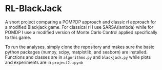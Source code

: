 # RL-BlackJack

A short project comparing a POMPDP approach and classic rl approach for a modified Blackjack game. For classical rl I use SARSA(lambda) while for POMDP I use a modified version of Monte Carlo Control applied specifically to this game.

To run the analyses, simply clone the repository and makes sure the basic python packages (numpy, scipy, matplotlib, and seaborn) are installed. Functions and classes are in `algorithms.py` and `blackjack.py` while plots and experiments are in `project2.ipynb`
